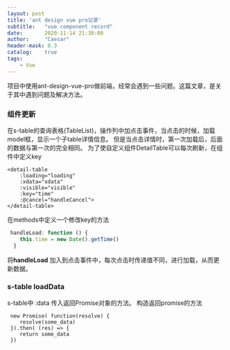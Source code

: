 ```yaml
---
layout: post
title: 'ant design vue pro记录'
subtitle:   "vue component record"
date:       2020-11-14 21:30:00
author:     "Caesar"
header-mask: 0.3
catalog:    true
tags:
    - Vue
---
```

项目中使用ant-design-vue-pro做前端，经常会遇到一些问题。这篇文章，是关于其中遇到问题及解决方法。

### 组件更新
在s-table的查询表格(TableList)，操作列中加点击事件，当点击的时候，加载model框，显示一个子table详情信息。
但是当点击详情时，第一次加载后，后面的数据与第一次的完全相同。
为了使自定义组件DetailTable可以每次刷新，在组件中定义key
```vue
<detail-table
    :loading="loading"
    :xdata="xdata"
    :visible="visible"
    :key="time"
    :@cancel="handleCancel">
</detail-table>
```
在methods中定义一个修改key的方法
```javascript
 handleLoad: function () { 
    this.time = new Date().getTime()
  }
```
将**handleLoad** 加入到点击事件中，每次点击时传递值不同，进行加载，从而更新数据。

### s-table loadData
s-table中 :data 传入返回Promise对象的方法。
构造返回promise的方法
```
 new Promise( function(resolve) {
    resolve(some_data)
 }).then( (res) => {
    return some_data
 })

```
